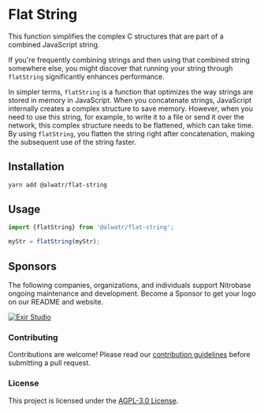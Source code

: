 # Flat String

This function simplifies the complex C structures that are part of a combined JavaScript string.

If you're frequently combining strings and then using that combined string somewhere else, you might discover that running your string through `flatString` significantly enhances performance.

In simpler terms, `flatString` is a function that optimizes the way strings are stored in memory in JavaScript. When you concatenate strings, JavaScript internally creates a complex structure to save memory. However, when you need to use this string, for example, to write it to a file or send it over the network, this complex structure needs to be flattened, which can take time. By using `flatString`, you flatten the string right after concatenation, making the subsequent use of the string faster.

## Installation

```bash
yarn add @alwatr/flat-string
```

## Usage

```typescript
import {flatString} from '@alwatr/flat-string';

myStr = flatString(myStr);
```

## Sponsors

The following companies, organizations, and individuals support Nitrobase ongoing maintenance and development. Become a Sponsor to get your logo on our README and website.

[![Exir Studio](https://avatars.githubusercontent.com/u/181194967?s=200&v=4)](https://exirstudio.com)

### Contributing

Contributions are welcome! Please read our [contribution guidelines](https://github.com/Alwatr/.github/blob/next/CONTRIBUTING.md) before submitting a pull request.

### License

This project is licensed under the [AGPL-3.0 License](LICENSE).
